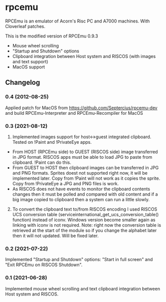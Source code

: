 # rpcemu
RPCEmu is an emulator of Acorn's Risc PC and A7000 machines. With Cloverleaf patches.

This is the modified version of RPCEmu 0.9.3
* Mouse wheel scrolling
* "Startup and Shutdown" options
* Clipboard integration between Host system and RISCOS (with images and text support)
* MacOS support

## Changelog
### 0.4 (2012-08-25)
Applied patch for MacOS from https://github.com/Septercius/rpcemu-dev and build RPCEmu-Interpreter and RPCEmu-Recompiler for
MacOS

### 0.3 (2021-08-12)
1. Implemented images support for host<->guest integrated clipboard. Tested on !Paint and !PrivateEye apps.
* From HOST (RPCEmu side) to GUEST (RISCOS side) image transferred in JPG format. 
RISCOS apps must be able to load JPG to paste from clipboard. !Paint can do this.
* From GUEST to HOST then clipboard images can be transferred in JPG and PNG formats. 
Sprites doest not supported right now, it will be implemented later. 
Copy from !Paint will not work as it copies the sprite. Copy from !PrivateEye a JPG and PNG files is work.
* As RISCOS does not have events to monitor the clipboard contents changes then it must be polled and compared with old content and if a big image copied to clipboard then a system can run a little slowly.
2. To convert the clipboard text to/from RISCOS encoding I used RISCOS UCS conversion table (serviceinternational_get_ucs_conversion_table() function) instead of iconv. 
Windows version become smaller again as linking with iconv is not required. 
Note: right now the conversion table is retrieved at the start of the module so if you change the alphabet later then it will not updated. Will be fixed later.

### 0.2 (2021-07-22)
Implemented "Startup and Shutdown" options: "Start in full screen" and "Exit RPCEmu on RISCOS Shutdown".

### 0.1 (2021-06-28)
Implemented mouse wheel scrolling and text clipboard integration between Host system and RISCOS.